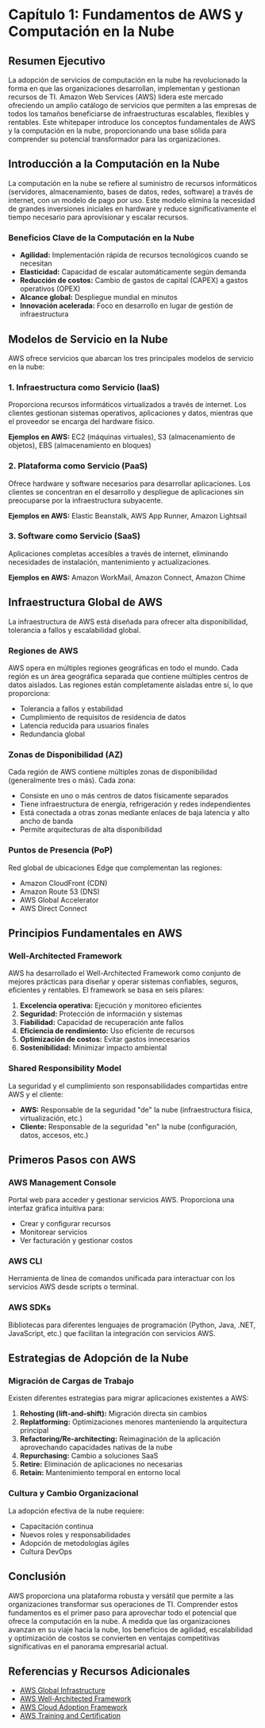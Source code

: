 # Capítulo 1: Fundamentos de AWS y Computación en la Nube

## Resumen Ejecutivo

La adopción de servicios de computación en la nube ha revolucionado la forma en que las organizaciones desarrollan, implementan y gestionan recursos de TI. Amazon Web Services (AWS) lidera este mercado ofreciendo un amplio catálogo de servicios que permiten a las empresas de todos los tamaños beneficiarse de infraestructuras escalables, flexibles y rentables. Este whitepaper introduce los conceptos fundamentales de AWS y la computación en la nube, proporcionando una base sólida para comprender su potencial transformador para las organizaciones.

## Introducción a la Computación en la Nube

La computación en la nube se refiere al suministro de recursos informáticos (servidores, almacenamiento, bases de datos, redes, software) a través de internet, con un modelo de pago por uso. Este modelo elimina la necesidad de grandes inversiones iniciales en hardware y reduce significativamente el tiempo necesario para aprovisionar y escalar recursos.

### Beneficios Clave de la Computación en la Nube

- **Agilidad:** Implementación rápida de recursos tecnológicos cuando se necesitan
- **Elasticidad:** Capacidad de escalar automáticamente según demanda
- **Reducción de costos:** Cambio de gastos de capital (CAPEX) a gastos operativos (OPEX)
- **Alcance global:** Despliegue mundial en minutos
- **Innovación acelerada:** Foco en desarrollo en lugar de gestión de infraestructura

## Modelos de Servicio en la Nube

AWS ofrece servicios que abarcan los tres principales modelos de servicio en la nube:

### 1. Infraestructura como Servicio (IaaS)
Proporciona recursos informáticos virtualizados a través de internet. Los clientes gestionan sistemas operativos, aplicaciones y datos, mientras que el proveedor se encarga del hardware físico.

**Ejemplos en AWS:** EC2 (máquinas virtuales), S3 (almacenamiento de objetos), EBS (almacenamiento en bloques)

### 2. Plataforma como Servicio (PaaS)
Ofrece hardware y software necesarios para desarrollar aplicaciones. Los clientes se concentran en el desarrollo y despliegue de aplicaciones sin preocuparse por la infraestructura subyacente.

**Ejemplos en AWS:** Elastic Beanstalk, AWS App Runner, Amazon Lightsail

### 3. Software como Servicio (SaaS)
Aplicaciones completas accesibles a través de internet, eliminando necesidades de instalación, mantenimiento y actualizaciones.

**Ejemplos en AWS:** Amazon WorkMail, Amazon Connect, Amazon Chime

## Infraestructura Global de AWS

La infraestructura de AWS está diseñada para ofrecer alta disponibilidad, tolerancia a fallos y escalabilidad global.

### Regiones de AWS

AWS opera en múltiples regiones geográficas en todo el mundo. Cada región es un área geográfica separada que contiene múltiples centros de datos aislados. Las regiones están completamente aisladas entre sí, lo que proporciona:

- Tolerancia a fallos y estabilidad
- Cumplimiento de requisitos de residencia de datos
- Latencia reducida para usuarios finales
- Redundancia global

### Zonas de Disponibilidad (AZ)

Cada región de AWS contiene múltiples zonas de disponibilidad (generalmente tres o más). Cada zona:

- Consiste en uno o más centros de datos físicamente separados
- Tiene infraestructura de energía, refrigeración y redes independientes
- Está conectada a otras zonas mediante enlaces de baja latencia y alto ancho de banda
- Permite arquitecturas de alta disponibilidad

### Puntos de Presencia (PoP)

Red global de ubicaciones Edge que complementan las regiones:

- Amazon CloudFront (CDN)
- Amazon Route 53 (DNS)
- AWS Global Accelerator
- AWS Direct Connect

## Principios Fundamentales en AWS

### Well-Architected Framework

AWS ha desarrollado el Well-Architected Framework como conjunto de mejores prácticas para diseñar y operar sistemas confiables, seguros, eficientes y rentables. El framework se basa en seis pilares:

1. **Excelencia operativa:** Ejecución y monitoreo eficientes
2. **Seguridad:** Protección de información y sistemas
3. **Fiabilidad:** Capacidad de recuperación ante fallos
4. **Eficiencia de rendimiento:** Uso eficiente de recursos
5. **Optimización de costos:** Evitar gastos innecesarios
6. **Sostenibilidad:** Minimizar impacto ambiental

### Shared Responsibility Model

La seguridad y el cumplimiento son responsabilidades compartidas entre AWS y el cliente:

- **AWS:** Responsable de la seguridad "de" la nube (infraestructura física, virtualización, etc.)
- **Cliente:** Responsable de la seguridad "en" la nube (configuración, datos, accesos, etc.)

## Primeros Pasos con AWS

### AWS Management Console

Portal web para acceder y gestionar servicios AWS. Proporciona una interfaz gráfica intuitiva para:

- Crear y configurar recursos
- Monitorear servicios
- Ver facturación y gestionar costos

### AWS CLI

Herramienta de línea de comandos unificada para interactuar con los servicios AWS desde scripts o terminal.

### AWS SDKs

Bibliotecas para diferentes lenguajes de programación (Python, Java, .NET, JavaScript, etc.) que facilitan la integración con servicios AWS.

## Estrategias de Adopción de la Nube

### Migración de Cargas de Trabajo

Existen diferentes estrategias para migrar aplicaciones existentes a AWS:

1. **Rehosting (lift-and-shift):** Migración directa sin cambios
2. **Replatforming:** Optimizaciones menores manteniendo la arquitectura principal
3. **Refactoring/Re-architecting:** Reimaginación de la aplicación aprovechando capacidades nativas de la nube
4. **Repurchasing:** Cambio a soluciones SaaS
5. **Retire:** Eliminación de aplicaciones no necesarias
6. **Retain:** Mantenimiento temporal en entorno local

### Cultura y Cambio Organizacional

La adopción efectiva de la nube requiere:

- Capacitación continua
- Nuevos roles y responsabilidades
- Adopción de metodologías ágiles
- Cultura DevOps

## Conclusión

AWS proporciona una plataforma robusta y versátil que permite a las organizaciones transformar sus operaciones de TI. Comprender estos fundamentos es el primer paso para aprovechar todo el potencial que ofrece la computación en la nube. A medida que las organizaciones avanzan en su viaje hacia la nube, los beneficios de agilidad, escalabilidad y optimización de costos se convierten en ventajas competitivas significativas en el panorama empresarial actual.

## Referencias y Recursos Adicionales

- [AWS Global Infrastructure](https://aws.amazon.com/about-aws/global-infrastructure/)
- [AWS Well-Architected Framework](https://aws.amazon.com/architecture/well-architected/)
- [AWS Cloud Adoption Framework](https://aws.amazon.com/professional-services/CAF/)
- [AWS Training and Certification](https://aws.amazon.com/training/)
